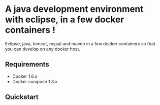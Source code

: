 # A java development environment with eclipse, in a few docker containers !

Eclipse, java, tomcat, mysql and maven in a few docker containers so that you can develop on any docker host.

## Requirements

* Docker 1.6.x
* Docker compose 1.3.x

## Quickstart
